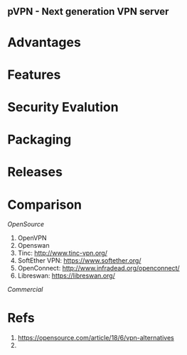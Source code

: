 pVPN - Next generation VPN server
---

# Advantages

# Features

# Security Evalution

# Packaging

# Releases

# Comparison
_*OpenSource*_<br>
1. OpenVPN
2. Openswan
3. Tinc: http://www.tinc-vpn.org/
4. SoftEther VPN: https://www.softether.org/
5. OpenConnect: http://www.infradead.org/openconnect/
6. Libreswan: https://libreswan.org/

_*Commercial*_<br>

# Refs
1. https://opensource.com/article/18/6/vpn-alternatives
2. 
